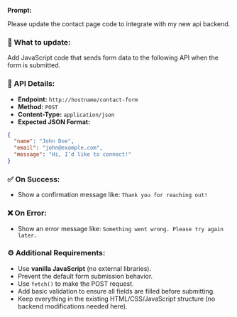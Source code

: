 **Prompt:**

Please update the contact page code to integrate with my new api backend.

### 📝 What to update:
Add JavaScript code that sends form data to the following API when the form is submitted.

### 🔗 API Details:
- **Endpoint:** `http://hostname/contact-form`
- **Method:** `POST`
- **Content-Type:** `application/json`
- **Expected JSON Format:**
```json
{
  "name": "John Doe",
  "email": "john@example.com",
  "message": "Hi, I’d like to connect!"
}
```

### ✅ On Success:
- Show a confirmation message like: `Thank you for reaching out!`

### ❌ On Error:
- Show an error message like: `Something went wrong. Please try again later.`

### ⚙️ Additional Requirements:
- Use **vanilla JavaScript** (no external libraries).
- Prevent the default form submission behavior.
- Use `fetch()` to make the POST request.
- Add basic validation to ensure all fields are filled before submitting.
- Keep everything in the existing HTML/CSS/JavaScript structure (no backend modifications needed here).
